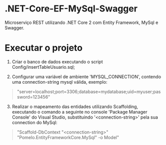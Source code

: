 # .NET-Core-EF-MySql-Swagger
Microserviço REST utilizando .NET Core 2 com Entity Framework, MySql e Swagger.

# Executar o projeto
1. Criar o banco de dados executando o script Config/insertTableUsuario.sql;

2. Configurar uma variável de ambiente 'MYSQL_CONNECTION', contendo uma connection-string mysql válida, exemplo:
> "server=localhost;port=3306;database=mydatabase;uid=myuser;password=123456"
   
3. Realizar o mapeamento das entidades utilizando Scaffolding, executando o comando a seguinte no console 'Package Manager Console' do Visual Studio, substituindo '\<connection-string\>' pela sua connection do MySql:
> "Scaffold-DbContext "\<connection-string\>" "Pomelo.EntityFrameworkCore.MySql" -o Model"
